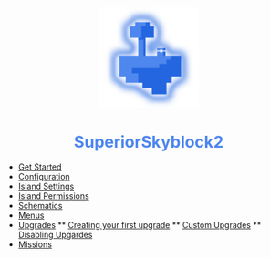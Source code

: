 <center>
  <a style="color: black; text-decoration: none;" href="/#/superiorskyblock/">
    <img src="./images/superiorskyblock-icon.png" width=35%>
    <h1 style="color: #4e87ee;">SuperiorSkyblock2</h1>
  </a>
</center>

* [Get Started](superiorskyblock/)
* [Configuration](superiorskyblock/configuration)
* [Island Settings](superiorskyblock/island-settings)
* [Island Permissions](superiorskyblock/island-permissions/)
* [Schematics](superiorskyblock/schematics)
* [Menus](superiorskyblock/menus)
* [Upgrades](superiorskyblock/upgrades/)
** [Creating your first upgrade](superiorskyblock/upgrades/?id=creating-your-first-upgrade)
** [Custom Upgrades](superiorskyblock/upgrades/?id=custom-upgrades)
** [Disabling Upgardes](superiorskyblock/upgrades/?id=disabling-upgardes)
* [Missions](superiorskyblock/missions/)
